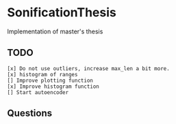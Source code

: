 # SonificationThesis
Implementation of master's thesis


## TODO

    [x] Do not use outliers, increase max_len a bit more.
    [x] histogram of ranges
    [] Improve plotting function
    [x] Improve histogram function
    [] Start autoencoder
 
## Questions

